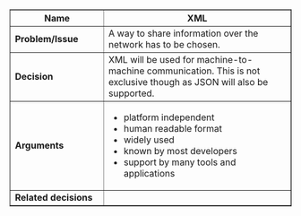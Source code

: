<table cellpadding='5' border='1' cellspacing='0' width='650'>
<blockquote><thead>
<blockquote><tr>
<blockquote><th width='150'> Name </th>
<th>XML</th>
</blockquote></tr>
</blockquote></thead>
<tbody>
<blockquote><tr>
<blockquote><td> <b>Problem/Issue</b> </td>
<td>A way to share information over the network has to be chosen.</td>
</blockquote></tr>
<tr>
<blockquote><td> <b>Decision</b> </td>
<td>XML will be used for machine-to-machine communication. This is not exclusive though as JSON will also be supported.</td>
</blockquote></tr>
<tr>
<blockquote><td> <b>Arguments</b> </td>
<td>
<ul>
<li>platform independent</li>
<li>human readable format</li>
<li>widely used</li>
<li>known by most developers</li>
<li>support by many tools and applications</li>
</ul>
</td>
</blockquote></tr>
<tr>
<blockquote><td> <b>Related decisions</b> </td>
<td></td>
</blockquote></tr>
</blockquote></tbody>
</table>